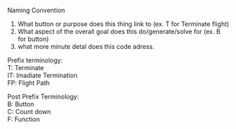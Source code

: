 Naming Convention
1) What button or purpose does this thing link to (ex. T for Terminate flight)
2) What aspect of the overall goal does this do/generate/solve for (ex. B for button)
3) what more minute detal does this code adress.

Prefix terminology:\
T:  Terminate\
IT: Imadiate Termination\
FP: Flight Path

Post Prefix Terminology:\
B: Button\
C: Count down\
F: Function

